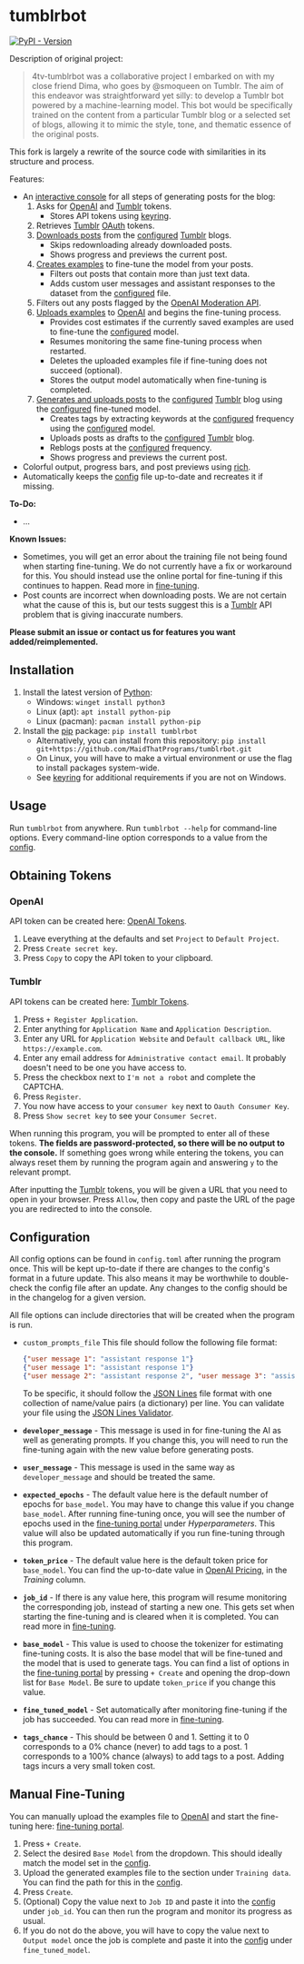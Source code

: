 # tumblrbot

[OAuth]: https://oauth.net/1
[Python]: https://python.org/download

[JSON Lines]: https://jsonlines.org
[JSON Lines Validator]: https://jsonlines.org/validator

[pip]: https://pypi.org
[keyring]: https://pypi.org/project/keyring
[Rich]: https://pypi.org/project/rich

[OpenAI]: https://pypi.org/project/openai
[OpenAI Pricing]: https://platform.openai.com/docs/pricing#fine-tuning
[OpenAI Tokens]: https://platform.openai.com/settings/organization/api-keys
[OpenAI Moderation API]: https://platform.openai.com/docs/guides/moderation
[Fine-Tuning Portal]: https://platform.openai.com/finetune

[Tumblr]: https://tumblr.com
[Tumblr Tokens]: https://tumblr.com/oauth/apps

[Download]: src/tumblrbot/flow/download.py
[Examples]: src/tumblrbot/flow/examples.py
[Fine-Tune]: src/tumblrbot/flow/fine_tune.py
[Generate]: src/tumblrbot/flow/generate.py
[Main]: src/tumblrbot/__main__.py

[Config]: #configuration
[Fine-Tuning]: #manual-fine-tuning
[![PyPI - Version](https://img.shields.io/pypi/v/tumblrbot)](https://python.org/pypi/tumblrbot)

Description of original project:
> 4tv-tumblrbot was a collaborative project I embarked on with my close friend Dima, who goes by @smoqueen on Tumblr. The aim of this endeavor was straightforward yet silly: to develop a Tumblr bot powered by a machine-learning model. This bot would be specifically trained on the content from a particular Tumblr blog or a selected set of blogs, allowing it to mimic the style, tone, and thematic essence of the original posts.

This fork is largely a rewrite of the source code with similarities in its structure and process.

Features:

- An [interactive console][Main] for all steps of generating posts for the blog:
   1. Asks for [OpenAI] and [Tumblr] tokens.
      - Stores API tokens using [keyring].
   1. Retrieves [Tumblr] [OAuth] tokens.
   1. [Downloads posts][Download] from the [configured][config] [Tumblr] blogs.
      - Skips redownloading already downloaded posts.
      - Shows progress and previews the current post.
   1. [Creates examples][Examples] to fine-tune the model from your posts.
      - Filters out posts that contain more than just text data.
      - Adds custom user messages and assistant responses to the dataset from the [configured][config] file.
   1. Filters out any posts flagged by the [OpenAI Moderation API].
   1. [Uploads examples][Fine-Tune] to [OpenAI] and begins the fine-tuning process.
      - Provides cost estimates if the currently saved examples are used to fine-tune the [configured][config] model.
      - Resumes monitoring the same fine-tuning process when restarted.
      - Deletes the uploaded examples file if fine-tuning does not succeed (optional).
      - Stores the output model automatically when fine-tuning is completed.
   1. [Generates and uploads posts][Generate] to the [configured][config] [Tumblr] blog using the [configured][config] fine-tuned model.
      - Creates tags by extracting keywords at the [configured][config] frequency using the [configured][config] model.
      - Uploads posts as drafts to the [configured][config] [Tumblr] blog.
      - Reblogs posts at the [configured][config] frequency.
      - Shows progress and previews the current post.
- Colorful output, progress bars, and post previews using [rich].
- Automatically keeps the [config] file up-to-date and recreates it if missing.

**To-Do:**

- ...

**Known Issues:**

- Sometimes, you will get an error about the training file not being found when starting fine-tuning. We do not currently have a fix or workaround for this. You should instead use the online portal for fine-tuning if this continues to happen. Read more in [fine-tuning].
- Post counts are incorrect when downloading posts. We are not certain what the cause of this is, but our tests suggest this is a [Tumblr] API problem that is giving inaccurate numbers.

**Please submit an issue or contact us for features you want added/reimplemented.**

## Installation

1. Install the latest version of [Python]:
   - Windows: `winget install python3`
   - Linux (apt): `apt install python-pip`
   - Linux (pacman): `pacman install python-pip`
1. Install the [pip] package: `pip install tumblrbot`
   - Alternatively, you can install from this repository: `pip install git+https://github.com/MaidThatPrograms/tumblrbot.git`
   - On Linux, you will have to make a virtual environment or use the flag to install packages system-wide.
   - See [keyring] for additional requirements if you are not on Windows.

## Usage

Run `tumblrbot` from anywhere. Run `tumblrbot --help` for command-line options. Every command-line option corresponds to a value from the [config].

## Obtaining Tokens

### OpenAI

API token can be created here: [OpenAI Tokens].

   1. Leave everything at the defaults and set `Project` to `Default Project`.
   1. Press `Create secret key`.
   1. Press `Copy` to copy the API token to your clipboard.

### Tumblr

API tokens can be created here: [Tumblr Tokens].

   1. Press `+ Register Application`.
   1. Enter anything for `Application Name` and `Application Description`.
   1. Enter any URL for `Application Website` and `Default callback URL`, like `https://example.com`.
   1. Enter any email address for `Administrative contact email`. It probably doesn't need to be one you have access to.
   1. Press the checkbox next to `I'm not a robot` and complete the CAPTCHA.
   1. Press `Register`.
   1. You now have access to your `consumer key` next to `Oauth Consumer Key`.
   1. Press `Show secret key` to see your `Consumer Secret`.

When running this program, you will be prompted to enter all of these tokens. **The fields are password-protected, so there will be no output to the console.** If something goes wrong while entering the tokens, you can always reset them by running the program again and answering `y` to the relevant prompt.

After inputting the [Tumblr] tokens, you will be given a URL that you need to open in your browser. Press `Allow`, then copy and paste the URL of the page you are redirected to into the console.

## Configuration

All config options can be found in `config.toml` after running the program once. This will be kept up-to-date if there are changes to the config's format in a future update. This also means it may be worthwhile to double-check the config file after an update. Any changes to the config should be in the changelog for a given version.

All file options can include directories that will be created when the program is run.

- `custom_prompts_file` This file should follow the following file format:

   ```json
   {"user message 1": "assistant response 1"}
   {"user message 1": "assistant response 1"}
   {"user message 2": "assistant response 2", "user message 3": "assistant response 3"}
   ```

   To be specific, it should follow the [JSON Lines] file format with one collection of name/value pairs (a dictionary) per line. You can validate your file using the [JSON Lines Validator].

- **`developer_message`** - This message is used in for fine-tuning the AI as well as generating prompts. If you change this, you will need to run the fine-tuning again with the new value before generating posts.
- **`user_message`** - This message is used in the same way as `developer_message` and should be treated the same.
- **`expected_epochs`** - The default value here is the default number of epochs for `base_model`. You may have to change this value if you change `base_model`. After running fine-tuning once, you will see the number of epochs used in the [fine-tuning portal] under *Hyperparameters*. This value will also be updated automatically if you run fine-tuning through this program.
- **`token_price`** - The default value here is the default token price for `base_model`. You can find the up-to-date value in [OpenAI Pricing], in the *Training* column.
- **`job_id`** - If there is any value here, this program will resume monitoring the corresponding job, instead of starting a new one. This gets set when starting the fine-tuning and is cleared when it is completed. You can read more in [fine-tuning].
- **`base_model`** - This value is used to choose the tokenizer for estimating fine-tuning costs. It is also the base model that will be fine-tuned and the model that is used to generate tags. You can find a list of options in the [fine-tuning portal] by pressing `+ Create` and opening the drop-down list for `Base Model`. Be sure to update `token_price` if you change this value.
- **`fine_tuned_model`** - Set automatically after monitoring fine-tuning if the job has succeeded. You can read more in [fine-tuning].
- **`tags_chance`** - This should be between 0 and 1. Setting it to 0 corresponds to a 0% chance (never) to add tags to a post. 1 corresponds to a 100% chance (always) to add tags to a post. Adding tags incurs a very small token cost.

## Manual Fine-Tuning

You can manually upload the examples file to [OpenAI] and start the fine-tuning here: [fine-tuning portal].

1. Press `+ Create`.
1. Select the desired `Base Model` from the dropdown. This should ideally match the model set in the [config].
1. Upload the generated examples file to the section under `Training data`. You can find the path for this in the [config].
1. Press `Create`.
1. (Optional) Copy the value next to `Job ID` and paste it into the [config] under `job_id`. You can then run the program and monitor its progress as usual.
1. If you do not do the above, you will have to copy the value next to `Output model` once the job is complete and paste it into the [config] under `fine_tuned_model`.

